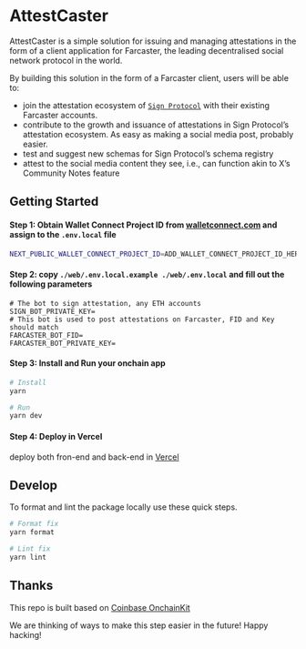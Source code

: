 # AttestCaster

AttestCaster is a simple solution for issuing and managing attestations in the form of a client application for Farcaster, the leading decentralised social network protocol in the world.

By building this solution in the form of a Farcaster client, users will be able to:

- join the attestation ecosystem of [`Sign Protocol`](https://sign.global/) with their existing Farcaster accounts.
- contribute to the growth and issuance of attestations in Sign Protocol’s attestation ecosystem. As easy as making a social media post, probably easier.
- test and suggest new schemas for Sign Protocol’s schema registry
- attest to the social media content they see, i.e., can function akin to X’s Community Notes feature

## Getting Started

#### Step 1: Obtain Wallet Connect Project ID from [walletconnect.com](https://cloud.walletconnect.com/sign-in) and assign to the `.env.local` file

```bash
NEXT_PUBLIC_WALLET_CONNECT_PROJECT_ID=ADD_WALLET_CONNECT_PROJECT_ID_HERE
```


#### Step 2: copy `./web/.env.local.example ./web/.env.local` and fill out the following parameters
```
# The bot to sign attestation, any ETH accounts
SIGN_BOT_PRIVATE_KEY=
# This bot is used to post attestations on Farcaster, FID and Key should match
FARCASTER_BOT_FID=
FARCASTER_BOT_PRIVATE_KEY=
```

#### Step 3: Install and Run your onchain app

```bash
# Install
yarn

# Run
yarn dev
```

#### Step 4: Deploy in Vercel

deploy both fron-end and back-end in [Vercel](https://vercel.com/)

## Develop

To format and lint the package locally use these quick steps.

```bash
# Format fix
yarn format

# Lint fix
yarn lint
```

## Thanks

This repo is built based on [Coinbase OnchainKit](https://github.com/coinbase/onchainkit)

We are thinking of ways to make this step easier in the future! Happy hacking!
